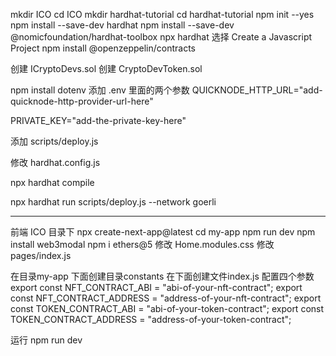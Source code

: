 mkdir ICO
cd ICO
mkdir hardhat-tutorial
cd hardhat-tutorial
npm init --yes
npm install --save-dev hardhat
npm install --save-dev @nomicfoundation/hardhat-toolbox
npx hardhat   选择 Create a Javascript Project
npm install @openzeppelin/contracts

创建 ICryptoDevs.sol
创建 CryptoDevToken.sol

npm install dotenv
添加 .env  里面的两个参数
QUICKNODE_HTTP_URL="add-quicknode-http-provider-url-here"

PRIVATE_KEY="add-the-private-key-here"

添加 scripts/deploy.js

修改 hardhat.config.js

npx hardhat compile

npx hardhat run scripts/deploy.js --network goerli

-------
前端
ICO 目录下
npx create-next-app@latest
cd my-app
npm run dev
npm install web3modal
npm i ethers@5
修改 Home.modules.css
修改 pages/index.js


在目录my-app 下面创建目录constants 在下面创建文件index.js
配置四个参数
export const NFT_CONTRACT_ABI = "abi-of-your-nft-contract";
export const NFT_CONTRACT_ADDRESS = "address-of-your-nft-contract";
export const TOKEN_CONTRACT_ABI = "abi-of-your-token-contract";
export const TOKEN_CONTRACT_ADDRESS = "address-of-your-token-contract";

运行 npm run dev